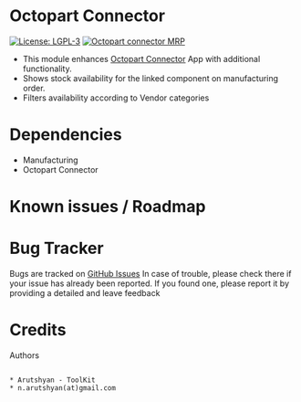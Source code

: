 # Octopart Connector

[![License: LGPL-3](https://img.shields.io/badge/licence-LGPL--3-blue.png)](https://www.gnu.org/licenses/lgpl-3.0.en.html)
[![Octopart connector MRP](https://img.shields.io/badge/github-Octopart%20Connector-brightgreen?logo=github)](https://github.com/arutsh/octopart_connector)



* This module enhances [Octopart Connector](https://github.com/arutsh/octopart_connector/tree/15.0/octopart_connector)  App with additional functionality.
* Shows stock availability for the linked component on manufacturing order.
* Filters availability according to Vendor categories



Dependencies
=============
* Manufacturing
* Octopart Connector




Known issues / Roadmap
======================



Bug Tracker
===========

Bugs are tracked on [GitHub Issues](https://github.com/arutsh/octopart_connector/issues)
In case of trouble, please check there if your issue has already been reported.
If you found one, please report  it by providing a detailed and leave feedback


Credits
=======

Authors
~~~~~~~

* Arutshyan - ToolKit
* n.arutshyan(at)gmail.com
